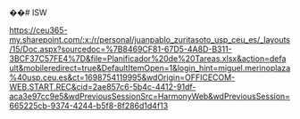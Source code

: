 ��#   I S W 

https://ceu365-my.sharepoint.com/:x:/r/personal/juanpablo_zuritasoto_usp_ceu_es/_layouts/15/Doc.aspx?sourcedoc=%7B8469CF81-67D5-4A8D-B311-3BCF37C57FE4%7D&file=Planificador%20de%20Tareas.xlsx&action=default&mobileredirect=true&DefaultItemOpen=1&login_hint=miguel.merinoplaza%40usp.ceu.es&ct=1698754119995&wdOrigin=OFFICECOM-WEB.START.REC&cid=2ae857c6-5b4c-4412-91df-aca3e97cc9e5&wdPreviousSessionSrc=HarmonyWeb&wdPreviousSession=665225cb-9374-4244-b5f8-8f286d1d4f13
 
 
